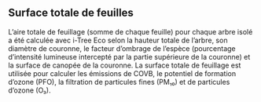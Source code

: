 ## Surface totale de feuilles

L’aire totale de feuillage (somme de chaque feuille) pour chaque arbre isolé a été calculée avec i-Tree Eco selon la hauteur totale de l’arbre, son diamètre de couronne, le facteur d’ombrage de l’espèce (pourcentage d’intensité lumineuse intercepté par la partie supérieure de la couronne) et la surface de canopée de la couronne. La surface totale de feuillage est utilisée pour calculer les émissions de COVB, le potentiel de formation d’ozone (PFO), la filtration de particules fines (PM₁₀) et de particules d’ozone (O₃).
